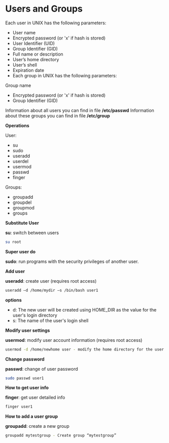 # Users and Groups

Each user in UNIX has the following parameters:

- User name
- Encrypted password (or 'x' if hash is stored)
- User Identifier (UID)
- Group Identifier (GID)
- Full name or description
- User’s home directory
- User’s shell
- Expiration date
- Each group in UNIX has the following parameters:

Group name
- Encrypted password (or 'x' if hash is stored)
- Group Identifier (GID)

Information about all users you can find in file **/etc/passwd**
Information about these groups you can find in file **/etc/group**

**Operations**

User:

- su
- sudo
- useradd
- userdel
- usermod
- passwd
- finger

Groups:

- groupadd
- groupdel
- groupmod
- groups

**Substitute User**

**su**: switch between users

```sh
su root
```

**Super user do**

**sudo**: run programs with the security privileges of another user.

**Add user**

**useradd**: create user (requires root access)

```sh
useradd –d /home/mydir –s /bin/bash user1
```

**options**

- d: The new user will be created using HOME_DIR as the value for the user's login directory
- s:  The name of the user's login shell

**Modify user settings**

**usermod**: modify user account information (requires root access)

```sh
usermod -d /home/newhome user - modify the home directory for the user account to "/home/newhome"
```

**Change password**

**passwd**: change of user password

```sh
sudo passwd user1
```

**How to get user info**

**finger**: get user detailed info

```sh
finger user1
```

**How to add a user group**

**groupadd**: create a new group

```sh
groupadd mytestgroup - Create group “mytestgroup”
```